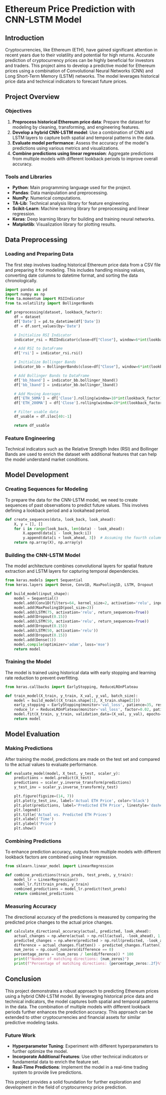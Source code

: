 # Ethereum Price Prediction with CNN-LSTM Model

## Introduction

Cryptocurrencies, like Ethereum (ETH), have gained significant attention in recent years due to their volatility and potential for high returns. Accurate prediction of cryptocurrency prices can be highly beneficial for investors and traders. This project aims to develop a predictive model for Ethereum prices using a combination of Convolutional Neural Networks (CNN) and Long Short-Term Memory (LSTM) networks. The model leverages historical price data and technical indicators to forecast future prices.

## Project Overview

### Objectives

1. **Preprocess historical Ethereum price data**: Prepare the dataset for modeling by cleaning, transforming, and engineering features.
2. **Develop a hybrid CNN-LSTM model**: Use a combination of CNN and LSTM layers to capture both spatial and temporal patterns in the data.
3. **Evaluate model performance**: Assess the accuracy of the model's predictions using various metrics and visualizations.
4. **Combine predictions using linear regression**: Aggregate predictions from multiple models with different lookback periods to improve overall accuracy.

### Tools and Libraries

- **Python**: Main programming language used for the project.
- **Pandas**: Data manipulation and preprocessing.
- **NumPy**: Numerical computations.
- **TA-Lib**: Technical analysis library for feature engineering.
- **Scikit-Learn**: Machine learning library for preprocessing and linear regression.
- **Keras**: Deep learning library for building and training neural networks.
- **Matplotlib**: Visualization library for plotting results.

## Data Preprocessing

### Loading and Preparing Data

The first step involves loading historical Ethereum price data from a CSV file and preparing it for modeling. This includes handling missing values, converting date columns to datetime format, and sorting the data chronologically.

```python
import pandas as pd
import numpy as np
from ta.momentum import RSIIndicator
from ta.volatility import BollingerBands

def preprocessing(dataset, lookback_factor):
    df = dataset
    df['Date'] = pd.to_datetime(df['Date'])
    df = df.sort_values(by='Date')

    # Initialize RSI Indicator
    indicator_rsi = RSIIndicator(close=df["Close"], window=6*int(lookback_factor))

    # Add RSI to DataFrame
    df['rsi'] = indicator_rsi.rsi()

    # Initialize Bollinger Bands
    indicator_bb = BollingerBands(close=df["Close"], window=6*int(lookback_factor), window_dev=5*int(lookback_factor))

    # Add Bollinger Bands to DataFrame
    df['bb_hband'] = indicator_bb.bollinger_hband()
    df['bb_lband'] = indicator_bb.bollinger_lband()

    # Add Moving Averages
    df['ETH_50MA'] = df['Close'].rolling(window=10*int(lookback_factor)).mean()
    df['ETH_200MA'] = df['Close'].rolling(window=20*int(lookback_factor)).mean()

    # Filter usable data
    df_usable = df.iloc[40:-1]

    return df_usable
```

### Feature Engineering

Technical indicators such as the Relative Strength Index (RSI) and Bollinger Bands are used to enrich the dataset with additional features that can help the model understand market conditions.

## Model Development

### Creating Sequences for Modeling

To prepare the data for the CNN-LSTM model, we need to create sequences of past observations to predict future values. This involves defining a lookback period and a lookahead period.

```python
def create_sequences(data, look_back, look_ahead):
    X, y = [], []
    for i in range(look_back, len(data) - look_ahead):
        X.append(data[i - look_back:i])
        y.append(data[i + look_ahead, 3])  # Assuming the fourth column is the target (ETH_Close)
    return np.array(X), np.array(y)
```

### Building the CNN-LSTM Model

The model architecture combines convolutional layers for spatial feature extraction and LSTM layers for capturing temporal dependencies.

```python
from keras.models import Sequential
from keras.layers import Dense, Conv1D, MaxPooling1D, LSTM, Dropout

def build_model(input_shape):
    model = Sequential()
    model.add(Conv1D(filters=64, kernel_size=2, activation='relu', input_shape=input_shape))
    model.add(MaxPooling1D(pool_size=2))
    model.add(LSTM(75, activation='relu', return_sequences=True))
    model.add(Dropout(0.15))
    model.add(LSTM(50, activation='relu', return_sequences=True))
    model.add(Dropout(0.15))
    model.add(LSTM(50, activation='relu'))
    model.add(Dropout(0.15))
    model.add(Dense(1))
    model.compile(optimizer='adam', loss='mse')
    return model
```

### Training the Model

The model is trained using historical data with early stopping and learning rate reduction to prevent overfitting.

```python
from keras.callbacks import EarlyStopping, ReduceLROnPlateau

def train_model(X_train, y_train, X_val, y_val, batch_size):
    model = build_model((X_train.shape[1], X_train.shape[2]))
    early_stopping = EarlyStopping(monitor='val_loss', patience=35, restore_best_weights=True)
    reduce_lr = ReduceLROnPlateau(monitor='val_loss', factor=0.02, patience=10, min_lr=0.003)
    model.fit(X_train, y_train, validation_data=(X_val, y_val), epochs=80, batch_size=batch_size, callbacks=[early_stopping, reduce_lr])
    return model
```

## Model Evaluation

### Making Predictions

After training the model, predictions are made on the test set and compared to the actual values to evaluate performance.

```python
def evaluate_model(model, X_test, y_test, scaler_y):
    predictions = model.predict(X_test)
    predictions = scaler_y.inverse_transform(predictions)
    y_test_inv = scaler_y.inverse_transform(y_test)

    plt.figure(figsize=(14, 7))
    plt.plot(y_test_inv, label='Actual ETH Price', color='black')
    plt.plot(predictions, label='Predicted ETH Price', linestyle='dashed')
    plt.legend()
    plt.title('Actual vs. Predicted ETH Prices')
    plt.xlabel('Time')
    plt.ylabel('Price')
    plt.show()
```

### Combining Predictions

To enhance prediction accuracy, outputs from multiple models with different lookback factors are combined using linear regression.

```python
from sklearn.linear_model import LinearRegression

def combine_predictions(train_preds, test_preds, y_train):
    model_lr = LinearRegression()
    model_lr.fit(train_preds, y_train)
    combined_predictions = model_lr.predict(test_preds)
    return combined_predictions
```

### Measuring Accuracy

The directional accuracy of the predictions is measured by comparing the predicted price changes to the actual price changes.

```python
def calculate_directional_accuracy(actual, predicted, look_ahead):
    actual_changes = np.where(actual > np.roll(actual, -look_ahead), 1, 0)
    predicted_changes = np.where(predicted > np.roll(predicted, -look_ahead), 1, 0)
    difference = actual_changes.flatten() - predicted_changes.flatten()
    num_zeros = np.count_nonzero(difference == 0)
    percentage_zeros = (num_zeros / len(difference)) * 100
    print(f"Number of matching directions: {num_zeros}")
    print(f"Percentage of matching directions: {percentage_zeros:.2f}%")
```

## Conclusion

This project demonstrates a robust approach to predicting Ethereum prices using a hybrid CNN-LSTM model. By leveraging historical price data and technical indicators, the model captures both spatial and temporal patterns in the data. The combination of multiple models with different lookback periods further enhances the prediction accuracy. This approach can be extended to other cryptocurrencies and financial assets for similar predictive modeling tasks.

### Future Work

- **Hyperparameter Tuning**: Experiment with different hyperparameters to further optimize the model.
- **Incorporate Additional Features**: Use other technical indicators or fundamental data to enrich the feature set.
- **Real-Time Predictions**: Implement the model in a real-time trading system to provide live predictions.

This project provides a solid foundation for further exploration and development in the field of cryptocurrency price prediction.